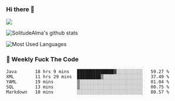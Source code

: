 ### Hi there 👋
<p>
  <a href="https://count.getloli.com/"><img src="https://count.getloli.com/get/@:solitudealma"></a>
</p>

![SolitudeAlma's github stats](https://github-readme-stats.vercel.app/api?username=solitudealma&show_icons=true&theme=radical)

![Most Used Languages](https://github-readme-stats.vercel.app/api/top-langs/?username=solitudealma&layout=compact&hide_border=true&theme=dark)
<!-- ![visitors](https://visitor-badge.glitch.me/badge?page_id=solitudealma.solitudealma.id) -->


### :dart: Weekly Fuck The Code

<!--START_SECTION:waka-->
```text
Java       18 hrs 9 mins   ██████████████▓░░░░░░░░░░   59.27 % 
XML        11 hrs 29 mins  █████████▒░░░░░░░░░░░░░░░   37.49 % 
YAML       19 mins         ▒░░░░░░░░░░░░░░░░░░░░░░░░   01.04 % 
SQL        13 mins         ▒░░░░░░░░░░░░░░░░░░░░░░░░   00.75 % 
Markdown   10 mins         ░░░░░░░░░░░░░░░░░░░░░░░░░   00.57 % 
```
<!--END_SECTION:waka-->
